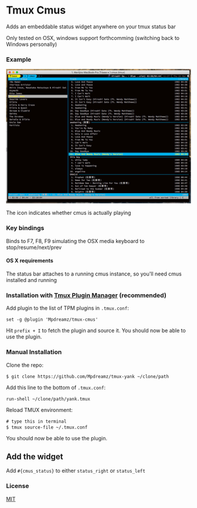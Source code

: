 # Tmux Cmus

Adds an embeddable status widget anywhere on your tmux status bar

Only tested on OSX, windows support forthcomming (switching back to Windows personally)

### Example

![Example](example.jpg)

The icon indicates whether cmus is actually playing

### Key bindings

Binds to F7, F8, F9 simulating the OSX media keyboard to stop/resume/next/prev

#### OS X requirements

The status bar attaches to a running cmus instance, so you'll need cmus installed and running

### Installation with [Tmux Plugin Manager](https://github.com/tmux-plugins/tpm) (recommended)

Add plugin to the list of TPM plugins in `.tmux.conf`:

    set -g @plugin 'Mpdreamz/tmux-cmus'

Hit `prefix + I` to fetch the plugin and source it. You should now be able to
use the plugin.

### Manual Installation

Clone the repo:

    $ git clone https://github.com/Mpdreamz/tmux-yank ~/clone/path

Add this line to the bottom of `.tmux.conf`:

    run-shell ~/clone/path/yank.tmux

Reload TMUX environment:

    # type this in terminal
    $ tmux source-file ~/.tmux.conf

You should now be able to use the plugin.

## Add the widget

Add `#{cmus_status}` to either `status_right` or `status_left`

### License

[MIT](LICENSE.md)
